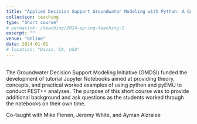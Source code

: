 ```yaml
---
title: "Applied Decision Support Groundwater Modeling with Python: A Guided Self-Study Course"
collection: teaching
type: "Short course"
# permalink: /teaching/2014-spring-teaching-1
excerpt: ""
venue: "Online"
date: 2024-01-01
# location: "Davis, CA, USA"
---
```

<br/>
The Groundwater Decision Support Modeling Initiative (GMDSI) funded the development of tutorial Jupyter Notebooks aimed at providing theory, concepts, and practical worked examples of using python and pyEMU to conduct PEST++ analyses. The purpose of this short course was to provide additional background and ask questions as the students worked through the notebooks on their own time. 


Co-taught with Mike Fienen, Jeremy White, and Ayman Alzraiee